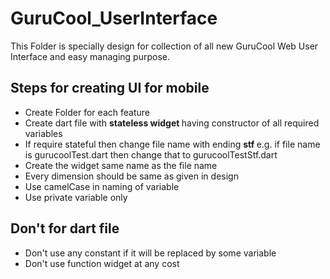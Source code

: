 # GuruCool_UserInterface
This Folder is specially design for collection of all new GuruCool Web User Interface and easy managing purpose.

## Steps for creating UI for mobile

<ul>
<li> Create Folder for each feature </li>
<li> Create dart file with <b> stateless widget </b> having constructor of all required variables </li>
<li> If require stateful then change file name with ending <b> stf </b> e.g. if file name is gurucoolTest.dart then change that to gurucoolTestStf.dart </li>
<li> Create the widget same name as the file name </li>
<li> Every dimension should be same as given in design </li>
<li> Use camelCase in naming of variable </li>
<li> Use private variable only </li>
</ul>

## Don't for dart file

<ul>
<li> Don't use any constant if it will be replaced by some variable </li>
<li> Don't use function widget at any cost </li>
<ul>
